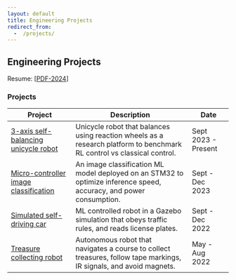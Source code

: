 ```yaml
---
layout: default
title: Engineering Projects
redirect_from:
  -  /projects/
---
```


## Engineering Projects

Resume: [[PDF-2024](/assets/pdfs/resume.pdf)]

### Projects

| Project   | Description      | Date |
| --------- | ---------------- | ------------ |
| [3-axis self-balancing unicycle robot](Broomy.html) | Unicycle robot that balances using reaction wheels as a research platform to benchmark RL control vs classical control. | Sept 2023 - Present |
| [Micro-controller image classification](MCU-classification.html) | An image classification ML model deployed on an STM32 to optimize inference speed, accuracy, and power consumption. | Sept - Dec 2023 |
| [Simulated self-driving car](self-driving-car.html) | ML controlled robot in a Gazebo simulation that obeys traffic rules, and reads license plates. | Sept - Dec 2022
| [Treasure collecting robot](treasure-collecting-robot.html) | Autonomous robot that navigates a course to collect treasures, follow tape markings, IR signals, and avoid magnets. | May - Aug 2022 |
